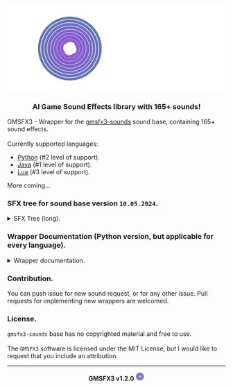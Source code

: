 <p align="center"><img src="banner.png"></p>

<h3 align="center">AI Game Sound Effects library with 165+ sounds!</h3>

GMSFX3 - Wrapper for the <a href="https://github.com/xzripper/gmsfx3-sounds">gmsfx3-sounds</a> sound base, containing 165+ sound effects.<br><br>
Currently supported languages:
  * <a href="https://github.com/xzripper/gmsfx3/tree/main/pygmsfx3">Python</a> (#2 level of support).
  * <a href="https://github.com/xzripper/gmsfx3/tree/main/jgmsfx3">Java</a> (#1 level of support).
  * <a href="https://github.com/xzripper/gmsfx3/tree/main/luagmsfx3">Lua</a> (#3 level of support).

More coming...

<h3>SFX tree for sound base version <code>10.05.2024</code>.</h3>
<details>
  <summary>SFX Tree (long).</summary><br>

  - `Ambiance`
    - `Dark`
      - `AMBIENCE_DARK_1`
      - `AMBIENCE_DARK_2`
      - `AMBIENCE_DARK_3`
      - `AMBIENCE_DARK_4`
      - `AMBIENCE_DARK_5`
    - `FarHowlingWind`
      - `AMBIENCE_FAR_HOWLING_WIND_1`
      - `AMBIENCE_FAR_HOWLING_WIND_2`
      - `AMBIENCE_FAR_HOWLING_WIND_3`
      - `AMBIENCE_FAR_HOWLING_WIND_4`
      - `AMBIENCE_FAR_HOWLING_WIND_5`
    - `Forest`
      - `AMBIENCE_FOREST_1`
      - `AMBIENCE_FOREST_2`
      - `AMBIENCE_FOREST_3`
      - `AMBIENCE_FOREST_4`
      - `AMBIENCE_FOREST_5`
    - `HowlingWind`
      - `AMBIENCE_HOWLING_WIND_1`
      - `AMBIENCE_HOWLING_WIND_2`
    - `Night`
      - `AMBIENCE_NIGHT_1`
      - `AMBIENCE_NIGHT_2`

  - `Beep`
    - `BEEP_1`
    - `BEEP_2`
    - `BEEP_3`

  - `Breathe`
    - `BREATHE_1`

  - `Closing`
    - `Closet`
      - `CLOSING_CLOSET_1`
    - `Door`
      - `CLOSING_DOOR_1`
    - `Lattice`
      - `CLOSING_LATTICE_1`
    - `Shelf`
      - `CLOSING_SHELF_1`

  - `Crow`
    - `CROW_1`
    - `CROW_2`
    - `CROW_3`
    - `CROW_4`

  - `Crowd`
    - `CROWD_1`
    - `CROWD_2`

  - `Ding`
    - `DING_1`

  - `Explosion`
    - `Big`
      - `EXPLOSION_BIG_1`
      - `EXPLOSION_BIG_2`
      - `EXPLOSION_BIG_3`
      - `EXPLOSION_BIG_4`
      - `EXPLOSION_BIG_5`
    - `Small`
      - `EXPLOSION_SMALL_1`
      - `EXPLOSION_SMALL_2`
      - `EXPLOSION_SMALL_3`
      - `EXPLOSION_SMALL_4`

  - `FallenObject`
    - `GlassVase`
      - `FALLEN_OBJECT_GLASS_VASE_1`
    - `HumanBody`
      - `FALLEN_OBJECT_HUMAN_BODY_1`
      - `FALLEN_OBJECT_HUMAN_BODY_2`
      - `FALLEN_OBJECT_HUMAN_BODY_3`
    - `MetalThing`
      - `FALLEN_OBJECT_METAL_THING_1`
      - `FALLEN_OBJECT_METAL_THING_2`
    - `Plank`
      - `FALLEN_OBJECT_PLANK_1`
    - `Wood`
      - `FALLEN_OBJECT_WOOD_1`
      - `FALLEN_OBJECT_WOOD_2`

  - `FarHeliFlyBy`
    - `FAR_HELI_FLY_BY_1`

  - `FarJetFlyBy`
    - `FAR_JET_FLY_BY_1`
    - `FAR_JET_FLY_BY_2`
    - `FAR_JET_FLY_BY_3`
    - `FAR_JET_FLY_BY_4`

  - `FemaleHit`
    - `FEMALE_HIT_1`
    - `FEMALE_HIT_2`

  - `FemaleOuch`
    - `FEMALE_OUCH_1`
    - `FEMALE_OUCH_2`

  - `FireBoom`
    - `FIRE_BOOM_1`
    - `FIRE_BOOM_2`
    - `FIRE_BOOM_3`
    - `FIRE_BOOM_4`

  - `Footstep`
    - `Branch`
      - `FOOTSTEP_BRANCH_1`
      - `FOOTSTEP_BRANCH_2`
      - `FOOTSTEP_BRANCH_3`
      - `FOOTSTEP_BRANCH_4`
    - `Concrete`
      - `FOOTSTEP_CONCRETE_1`
      - `FOOTSTEP_CONCRETE_2`
      - `FOOTSTEP_CONCRETE_3`
    - `Forest`
      - `FOOTSTEP_FOREST_1`
      - `FOOTSTEP_FOREST_2`
      - `FOOTSTEP_FOREST_3`
      - `FOOTSTEP_FOREST_4`
      - `FOOTSTEP_FOREST_5`
    - `Grass`
      - `FOOTSTEP_GRASS_1`
      - `FOOTSTEP_GRASS_2`
    - `Gravel`
      - `FOOTSTEP_GRAVEL_1`
      - `FOOTSTEP_GRAVEL_2`
      - `FOOTSTEP_GRAVEL_3`
      - `FOOTSTEP_GRAVEL_4`
    - `Sand`
      - `FOOTSTEP_SAND_1`
      - `FOOTSTEP_SAND_2`
    - `Snow`
      - `FOOTSTEP_SNOW_1`
      - `FOOTSTEP_SNOW_2`
      - `FOOTSTEP_SNOW_3`
      - `FOOTSTEP_SNOW_4`
      - `FOOTSTEP_SNOW_5`
    - `Water`
      - `FOOTSTEP_WATER_1`
    - `Wood`
      - `FOOTSTEP_WOOD_1`
      - `FOOTSTEP_WOOD_2`

  - `GlassBreaks`
    - `GLASS_BREAKS_1`
    - `GLASS_BREAKS_2`
    - `GLASS_BREAKS_3`
    - `GLASS_BREAKS_4`

  - `GMSFX3Intro`
    - `GMSFX3_INTRO_1`
    - `GMSFX3_INTRO_2`
    - `GMSFX3_INTRO_3`
    - `GMSFX3_INTRO_4`
    - `GMSFX3_INTRO_5`
    - `GMSFX3_INTRO_6`
    - `GMSFX3_INTRO_7`

  - `Gun`
    - `Blaster`
      - `GUN_BLASTER_SHOT_1`
      - `GUN_BLASTER_SHOT_2`
      - `GUN_BLASTER_SHOT_3`
      - `GUN_BLASTER_SHOT_4`
    - `Pistol`
      - `GUN_PISTOL_SHOT_1`
      - `GUN_PISTOL_SHOT_2`
      - `GUN_PISTOL_SHOT_3`
      - `GUN_PISTOL_SHOT_4`
    - `Rifle`
      - `GUN_RIFLE_SHOT_1`
      - `GUN_RIFLE_SHOT_2`
      - `GUN_RIFLE_SHOT_3`

  - `GenericRumble`
    - `GENERIC_RUMBLE_1`

  - `Human`
    - `HUMAN_BREATHING_1`

  - `Knife`
    - `KNIFE_BLADE_1`

  - `Knocking`
    - `KNOCKING_1`
    - `KNOCKING_2`
    - `KNOCKING_3`
    - `KNOCKING_4`
    - `KNOCKING_5`

  - `MaleHit`
    - `MALE_HIT_1`
    - `MALE_HIT_2`

  - `MaleOuch`
    - `MALE_OUCH_1`
    - `MALE_OUCH_2`

  - `Mechanical`
    - `Beep`
      - `MECHANICAL_BEEP_1`
      - `MECHANICAL_BEEP_2`
    - `Success`
      - `MECHANICAL_SUCCESS_1`

  - `Meow`
    - `MEOW_1`

  - `Opening`
    - `ClosenDoor`
      - `OPENING_CLOSEN_DOOR_1`
    - `Closet`
      - `OPENING_CLOSET_1`
      - `OPENING_CLOSET_2`
    - `Door`
      - `OPENING_DOOR_1`
      - `OPENING_DOOR_2`
    - `Shelf`
      - `OPENING_SHELF_1`

  - `PoliceSiren`
    - `Far`
      - `POLICE_SIREN_FAR_1`
    - `NearFar`
      - `POLICE_SIREN_NEAR_FAR_1`
    - `Stop`
      - `POLICE_SIREN_STOP_1`

  - `PoweredGMSFX3`
    - `POWERED_GMSFX3`

  - `SeaAmbience`
    - `SEA_AMBIENCE_1`
    - `SEA_AMBIENCE_2`
    - `SEA_AMBIENCE_3`
    - `SEA_AMBIENCE_4`
    - `SEA_AMBIENCE_5`

  - `Sirens`
    - `SIRENS_1`
    - `Ambient`
      - `SIRENS_AMBIENT_1`
      - `SIRENS_AMBIENT_2`
    - `Chaos`
      - `SIRENS_CHAOS_1`
    - `GettingFar`
      - `SIRENS_GETTING_FAR_1`

  - `Teleport`
    - `TELEPORT_1`
    - `TELEPORT_2`

  - `Train`
    - `Horn`
      - `TRAIN_HORN_1`
      - `TRAIN_HORN_2`
      - `TRAIN_HORN_3`

  - `TreesAffectedByWind`
    - `TREES_AFFECTED_BY_WIND_1`

  - `Vehicle`
    - `Door`
      - `Close`
        - `VEHICLE_DOOR_CLOSE_1`
        - `VEHICLE_DOOR_CLOSE_2`
      - `Open`
        - `VEHICLE_DOOR_OPEN_1`
        - `VEHICLE_DOOR_OPEN_2`
    - `Driving`
      - `VEHICLE_DRIVING_INSIDE_1`
    - `Engine`
      - `Running`
        - `Inside`
          - `VEHICLE_ENGINE_RUNNING_INSIDE_1`
        - `Outside`
          - `VEHICLE_ENGINE_RUNNING_OUTSIDE_1`
      - `Start`
        - `VEHICLE_ENGINE_START_1`
    - `PassingBy`
      - `VEHICLE_PASSING_BY_1`
</details>

<h3>Wrapper Documentation (Python version, but applicable for every language).</h3>
<details>
  <summary>Wrapper documentation.</summary>

  `__init__`:<br>
    - `gmsfx3_sfx_url(sfxname: SFXName) -> str`: Generate SFX URL. Used by `gmsfx3_get` and probably you don't need this.<br><br>
    - `gmsfx3_get(sfxname: SFXName) -> GMSFX3DownloadResult`: Download SFX. In the event of a successful outcome, the path to SFX will be returned. In the absence of a successful outcome, a tuple will be returned along with an error message and an incorrect URL.<br><br>
    - `gmsfx3_clear_cached_sfx() -> None`: This function clears the cached SFX, but you lose access to them next time. Download SFX via `gmsfx3_get` again next time.<br><br>
    - `gmsfx3_version() -> str`:  Get `GMSFX3` version.<br><br>
    - `gmsfx3_sounds_base_version() -> str`: Get `gmsfx3-sounds` base version.<br><br>

  `sfxlist`:<br>
    - `class GMSFX3`:<br>
      - SFX Tree... Look up for SFX tree.<br>
</details>

<h3>Contribution.</h3>
You can push issue for new sound request, or for any other issue. Pull requests for implementing new wrappers are welcomed.

<h3>License.</h3>

`gmsfx3-sounds` base has no copyrighted material and free to use.<br><br>
The `GMSFX3` software is licensed under the MIT License, but I would like to request that you include an attribution.

<hr><p align="center"><b>GMSFX3 v1.2.0</b> <img src="icon.png" width=20></p>
